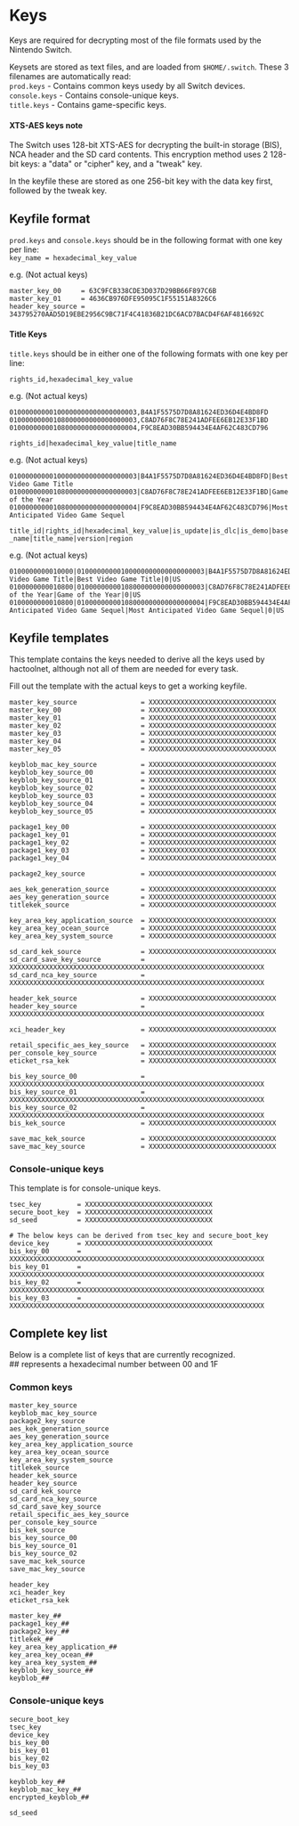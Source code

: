 # Keys

Keys are required for decrypting most of the file formats used by the Nintendo Switch.

Keysets are stored as text files, and are loaded from `$HOME/.switch`. These 3 filenames are automatically read:  
`prod.keys` - Contains common keys usedy by all Switch devices.  
`console.keys` - Contains console-unique keys.  
`title.keys` - Contains game-specific keys.

#### XTS-AES keys note

The Switch uses 128-bit XTS-AES for decrypting the built-in storage (BIS), NCA header and the SD card contents.
This encryption method uses 2 128-bit keys: a "data" or "cipher" key, and a "tweak" key.

In the keyfile these are stored as one 256-bit key with the data key first, followed by the tweak key.

## Keyfile format

`prod.keys` and `console.keys` should be in the following format with one key per line:  
`key_name = hexadecimal_key_value`

e.g. (Not actual keys)
```
master_key_00     = 63C9FCB338CDE3D037D29BB66F897C6B
master_key_01     = 4636CB976DFE95095C1F55151A8326C6
header_key_source = 343795270AAD5D19EBE2956C9BC71F4C41836B21DC6ACD7BACD4F6AF4816692C
```

#### Title Keys

`title.keys` should be in either one of the following formats with one key per line:  

`rights_id,hexadecimal_key_value`

e.g. (Not actual keys)
```
01000000000100000000000000000003,B4A1F5575D7D8A81624ED36D4E4BD8FD
01000000000108000000000000000003,C8AD76F8C78E241ADFEE6EB12E33F1BD
01000000000108000000000000000004,F9C8EAD30BB594434E4AF62C483CD796
```

`rights_id|hexadecimal_key_value|title_name`

e.g. (Not actual keys)
```
01000000000100000000000000000003|B4A1F5575D7D8A81624ED36D4E4BD8FD|Best Video Game Title
01000000000108000000000000000003|C8AD76F8C78E241ADFEE6EB12E33F1BD|Game of the Year
01000000000108000000000000000004|F9C8EAD30BB594434E4AF62C483CD796|Most Anticipated Video Game Sequel
```

`title_id|rights_id|hexadecimal_key_value|is_update|is_dlc|is_demo|base_name|title_name|version|region`

e.g. (Not actual keys)
```
0100000000010000|01000000000100000000000000000003|B4A1F5575D7D8A81624ED36D4E4BD8FD|0|0|0|Best Video Game Title|Best Video Game Title|0|US
0100000000010800|01000000000108000000000000000003|C8AD76F8C78E241ADFEE6EB12E33F1BD|1|0|0|Game of the Year|Game of the Year|0|US
0100000000010800|01000000000108000000000000000004|F9C8EAD30BB594434E4AF62C483CD796|1|0|0|Most Anticipated Video Game Sequel|Most Anticipated Video Game Sequel|0|US
```

## Keyfile templates

This template contains the keys needed to derive all the keys used by hactoolnet, although not all of them are needed for every task.

Fill out the template with the actual keys to get a working keyfile.

```
master_key_source                = XXXXXXXXXXXXXXXXXXXXXXXXXXXXXXXX
master_key_00                    = XXXXXXXXXXXXXXXXXXXXXXXXXXXXXXXX
master_key_01                    = XXXXXXXXXXXXXXXXXXXXXXXXXXXXXXXX
master_key_02                    = XXXXXXXXXXXXXXXXXXXXXXXXXXXXXXXX
master_key_03                    = XXXXXXXXXXXXXXXXXXXXXXXXXXXXXXXX
master_key_04                    = XXXXXXXXXXXXXXXXXXXXXXXXXXXXXXXX
master_key_05                    = XXXXXXXXXXXXXXXXXXXXXXXXXXXXXXXX

keyblob_mac_key_source           = XXXXXXXXXXXXXXXXXXXXXXXXXXXXXXXX
keyblob_key_source_00            = XXXXXXXXXXXXXXXXXXXXXXXXXXXXXXXX
keyblob_key_source_01            = XXXXXXXXXXXXXXXXXXXXXXXXXXXXXXXX
keyblob_key_source_02            = XXXXXXXXXXXXXXXXXXXXXXXXXXXXXXXX
keyblob_key_source_03            = XXXXXXXXXXXXXXXXXXXXXXXXXXXXXXXX
keyblob_key_source_04            = XXXXXXXXXXXXXXXXXXXXXXXXXXXXXXXX
keyblob_key_source_05            = XXXXXXXXXXXXXXXXXXXXXXXXXXXXXXXX

package1_key_00                  = XXXXXXXXXXXXXXXXXXXXXXXXXXXXXXXX
package1_key_01                  = XXXXXXXXXXXXXXXXXXXXXXXXXXXXXXXX
package1_key_02                  = XXXXXXXXXXXXXXXXXXXXXXXXXXXXXXXX
package1_key_03                  = XXXXXXXXXXXXXXXXXXXXXXXXXXXXXXXX
package1_key_04                  = XXXXXXXXXXXXXXXXXXXXXXXXXXXXXXXX

package2_key_source              = XXXXXXXXXXXXXXXXXXXXXXXXXXXXXXXX

aes_kek_generation_source        = XXXXXXXXXXXXXXXXXXXXXXXXXXXXXXXX
aes_key_generation_source        = XXXXXXXXXXXXXXXXXXXXXXXXXXXXXXXX
titlekek_source                  = XXXXXXXXXXXXXXXXXXXXXXXXXXXXXXXX

key_area_key_application_source  = XXXXXXXXXXXXXXXXXXXXXXXXXXXXXXXX
key_area_key_ocean_source        = XXXXXXXXXXXXXXXXXXXXXXXXXXXXXXXX
key_area_key_system_source       = XXXXXXXXXXXXXXXXXXXXXXXXXXXXXXXX

sd_card_kek_source               = XXXXXXXXXXXXXXXXXXXXXXXXXXXXXXXX
sd_card_save_key_source          = XXXXXXXXXXXXXXXXXXXXXXXXXXXXXXXXXXXXXXXXXXXXXXXXXXXXXXXXXXXXXXXX
sd_card_nca_key_source           = XXXXXXXXXXXXXXXXXXXXXXXXXXXXXXXXXXXXXXXXXXXXXXXXXXXXXXXXXXXXXXXX

header_kek_source                = XXXXXXXXXXXXXXXXXXXXXXXXXXXXXXXX
header_key_source                = XXXXXXXXXXXXXXXXXXXXXXXXXXXXXXXXXXXXXXXXXXXXXXXXXXXXXXXXXXXXXXXX

xci_header_key                   = XXXXXXXXXXXXXXXXXXXXXXXXXXXXXXXX

retail_specific_aes_key_source   = XXXXXXXXXXXXXXXXXXXXXXXXXXXXXXXX
per_console_key_source           = XXXXXXXXXXXXXXXXXXXXXXXXXXXXXXXX
eticket_rsa_kek                  = XXXXXXXXXXXXXXXXXXXXXXXXXXXXXXXX

bis_key_source_00                = XXXXXXXXXXXXXXXXXXXXXXXXXXXXXXXXXXXXXXXXXXXXXXXXXXXXXXXXXXXXXXXX
bis_key_source_01                = XXXXXXXXXXXXXXXXXXXXXXXXXXXXXXXXXXXXXXXXXXXXXXXXXXXXXXXXXXXXXXXX
bis_key_source_02                = XXXXXXXXXXXXXXXXXXXXXXXXXXXXXXXXXXXXXXXXXXXXXXXXXXXXXXXXXXXXXXXX
bis_kek_source                   = XXXXXXXXXXXXXXXXXXXXXXXXXXXXXXXX

save_mac_kek_source              = XXXXXXXXXXXXXXXXXXXXXXXXXXXXXXXX
save_mac_key_source              = XXXXXXXXXXXXXXXXXXXXXXXXXXXXXXXX
```

### Console-unique keys

This template is for console-unique keys.

```
tsec_key         = XXXXXXXXXXXXXXXXXXXXXXXXXXXXXXXX
secure_boot_key  = XXXXXXXXXXXXXXXXXXXXXXXXXXXXXXXX
sd_seed          = XXXXXXXXXXXXXXXXXXXXXXXXXXXXXXXX

# The below keys can be derived from tsec_key and secure_boot_key
device_key       = XXXXXXXXXXXXXXXXXXXXXXXXXXXXXXXX
bis_key_00       = XXXXXXXXXXXXXXXXXXXXXXXXXXXXXXXXXXXXXXXXXXXXXXXXXXXXXXXXXXXXXXXX
bis_key_01       = XXXXXXXXXXXXXXXXXXXXXXXXXXXXXXXXXXXXXXXXXXXXXXXXXXXXXXXXXXXXXXXX
bis_key_02       = XXXXXXXXXXXXXXXXXXXXXXXXXXXXXXXXXXXXXXXXXXXXXXXXXXXXXXXXXXXXXXXX
bis_key_03       = XXXXXXXXXXXXXXXXXXXXXXXXXXXXXXXXXXXXXXXXXXXXXXXXXXXXXXXXXXXXXXXX
```

## Complete key list
Below is a complete list of keys that are currently recognized.  
\## represents a hexadecimal number between 00 and 1F  

### Common keys

```
master_key_source
keyblob_mac_key_source
package2_key_source
aes_kek_generation_source
aes_key_generation_source
key_area_key_application_source
key_area_key_ocean_source
key_area_key_system_source
titlekek_source
header_kek_source
header_key_source
sd_card_kek_source
sd_card_nca_key_source
sd_card_save_key_source
retail_specific_aes_key_source
per_console_key_source
bis_kek_source
bis_key_source_00
bis_key_source_01
bis_key_source_02
save_mac_kek_source
save_mac_key_source

header_key
xci_header_key
eticket_rsa_kek

master_key_##
package1_key_##
package2_key_##
titlekek_##
key_area_key_application_##
key_area_key_ocean_##
key_area_key_system_##
keyblob_key_source_##
keyblob_##
```

### Console-unique keys

```
secure_boot_key
tsec_key
device_key
bis_key_00
bis_key_01
bis_key_02
bis_key_03

keyblob_key_##
keyblob_mac_key_##
encrypted_keyblob_##

sd_seed
```
